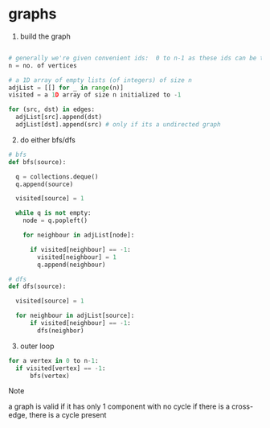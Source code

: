# graphs

1. build the graph

```python

# generally we're given convenient ids:  0 to n-1 as these ids can be treated as indexes in the adjacency list
n = no. of vertices

# a 1D array of empty lists (of integers) of size n
adjList = [[] for _ in range(n)]
visited = a 1D array of size n initialized to -1

for (src, dst) in edges:
  adjList[src].append(dst)
  adjList[dst].append(src) # only if its a undirected graph
```

2. do either bfs/dfs

```python
# bfs
def bfs(source):

  q = collections.deque()
  q.append(source)

  visited[source] = 1

  while q is not empty:
    node = q.popleft()

    for neighbour in adjList[node]:

      if visited[neighbour] == -1:
        visited[neighbour] = 1
        q.append(neighbour)
```

```python
# dfs
def dfs(source):

  visited[source] = 1

  for neighbour in adjList[source]:
      if visited[neighbour] == -1:
        dfs(neighbor)
```

3. outer loop

```python
for a vertex in 0 to n-1:
  if visited[vertex] == -1:
      bfs(vertex)
```


> [!NOTE]
> a graph is valid if it has only 1 component with no cycle
> if there is a cross-edge, there is a cycle present
